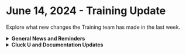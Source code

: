 # June 14, 2024 - Training Update

Explore what new changes the Training team has made in the last week.

<details>

<summary><strong>General News and Reminders</strong></summary>

* **SHOUT OUT** to Jim, Wali, Alfredo, Austin, Paul, Andre, Andy, and Greg for successfully taking our [foundations-certification.md](../../../cluck-university/rewst-foundations/foundations-certification.md "mention") Exam, and collecting your prestigious **Certified Rewster** badge in Discord. &#x20;
* **REMINDER**: [Sign up for the Office Hours](https://calendly.com/cluck-u/office-hours?) and the[ ROC AMA](https://calendly.com/cluck-u/roc-ama) to work through any questions you have during and after training!
* **FLOW REMINDER**: The Week of June 17th, the 200s Live Trainings, Fast Track Onboardings, Office Hours, and the ROC AMA will be paused. However, Clea's got your back with some 100 series Training!&#x20;

![](<../../../.gitbook/assets/Clea (5).png>)

* Join us in our [Cluck-U Discord channel](https://discord.com/channels/936789089703845988/1121465945295167588) if you have any questions, comments, or concerns!

</details>

<details>

<summary><strong>Cluck U and Documentation Updates</strong></summary>

**What's New at Cluck University?**

* We'd love to get your feedback on our Training and Documentation! [Please fill out this form to let us know how we can improve](https://app.sli.do/event/m8C3AjPUnuDgpkVDmPsQL3)!
* As a reminder, you can make training and documentation requests at [https://rewst.canny.io/](https://rewst.canny.io/)
* Reminder that Rewst 200 videos for [201 - 203 are available here](../../../cluck-university/clean-automation/)!
* [Broken link](broken-reference "mention") page has been added with a link to sign-up and references on the [contact-resources.md](../../../support/contact-resources.md "mention") and [roc-support](../../../support/roc-support/ "mention") pages.

**New & Updated Pages:**

* [june-7-2024-discover-the-lessons-your-workflows-are-trying-to-teach-you.md](../../roc-open-mics/2024-roc-open-mics/june-7-2024-discover-the-lessons-your-workflows-are-trying-to-teach-you.md "mention") page added
* [agent-smith-configuration-overview.md](../../../documentation/agent-smith/agent-smith-configuration-overview.md "mention") page has updated steps
* [Broken link](broken-reference "mention") page has been updated with List Integrations for Organization information
* [Broken link](broken-reference "mention") page has been re-worked with the latest information
* [document-m365-environment-setup.md](../../../prebuilt-automations/existing-crate-documentation/document-m365-environment-setup.md "mention") page has been updated with Hudu information

</details>

